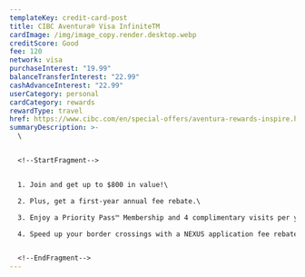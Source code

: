 ```yaml
---
templateKey: credit-card-post
title: CIBC Aventura® Visa InfiniteTM
cardImage: /img/image_copy.render.desktop.webp
creditScore: Good
fee: 120
network: visa
purchaseInterest: "19.99"
balanceTransferInterest: "22.99"
cashAdvanceInterest: "22.99"
userCategory: personal
cardCategory: rewards
rewardType: travel
href: https://www.cibc.com/en/special-offers/aventura-rewards-inspire.html
summaryDescription: >-
  \


  <!--StartFragment-->


  1. Join and get up to $800 in value!\

  2. Plus, get a first-year annual fee rebate.\

  3. Enjoy a Priority Pass™ Membership and 4 complimentary visits per year at over 1,300 airport lounges\

  4. Speed up your border crossings with a NEXUS application fee rebate so you can spend less time in line when you travel


  <!--EndFragment-->
---
```

